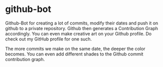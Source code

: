# github-bot
Github-Bot for creating a lot of commits, modify their dates and push it on github to a private repository.
Github then generates a Contribution Graph accordingly. You can even make creative art on your Github profile. Do check out my GitHub profile for one such.

The more commits we make on the same date, the deeper the color becomes. You can even add different shades to the Github commit contribution graph. 

